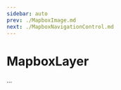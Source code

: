 ```yaml
---
sidebar: auto
prev: ./MapboxImage.md
next: ./MapboxNavigationControl.md
---
```


# MapboxLayer

...
